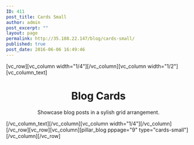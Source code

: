 ```yaml
---
ID: 411
post_title: Cards Small
author: admin
post_excerpt: ""
layout: page
permalink: http://35.188.22.147/blog/cards-small/
published: true
post_date: 2016-06-06 16:49:46
---
```

[vc_row][vc_column width="1/4"][/vc_column][vc_column width="1/2"][vc_column_text]
<h1 style="text-align: center;">Blog Cards</h1>
<p class="lead" style="text-align: center;">Showcase blog posts in a sylish grid arrangement.</p>
[/vc_column_text][/vc_column][vc_column width="1/4"][/vc_column][/vc_row][vc_row][vc_column][pillar_blog pppage="9" type="cards-small"][/vc_column][/vc_row]